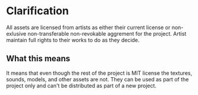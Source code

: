 # Clarification

All assets are licensed from artists as either their current license or non-exlusive non-transferable non-revokable
aggrement for the project. Artist maintain full rights to their works to do as they decide.

## What this means

It means that even though the rest of the project is MIT license the textures, sounds, models, and other assets are not.
They can be used as part of the project only and can't be distributed as part of a new project.